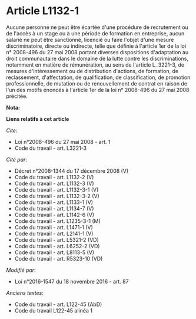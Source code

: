 # Article L1132-1

Aucune personne ne peut être écartée d'une procédure de recrutement ou de l'accès à un stage ou à une période de formation en
entreprise, aucun salarié ne peut être sanctionné, licencié ou faire l'objet d'une mesure discriminatoire, directe ou
indirecte, telle que définie à l'article 1er de la loi n° 2008-496 du 27 mai 2008 portant diverses dispositions d'adaptation
au droit communautaire dans le domaine de la lutte contre les discriminations, notamment en matière de rémunération, au sens
de l'article L. 3221-3, de mesures d'intéressement ou de distribution d'actions, de formation, de reclassement,
d'affectation, de qualification, de classification, de promotion professionnelle, de mutation ou de renouvellement de contrat
en raison de l'un des motifs énoncés à l'article 1er de la loi n° 2008-496 du 27 mai 2008 précitée.

**Nota:**



**Liens relatifs à cet article**

_Cite_:

  - Loi n°2008-496 du 27 mai 2008 - art. 1
  - Code du travail - art. L3221-3

_Cité par_:

  - Décret n°2008-1344 du 17 décembre 2008 (V)
  - Code du travail - art. L1132-2 (V)
  - Code du travail - art. L1132-3 (V)
  - Code du travail - art. L1132-3-1 (V)
  - Code du travail - art. L1132-3-2 (V)
  - Code du travail - art. L1133-1 (V)
  - Code du travail - art. L1134-7 (V)
  - Code du travail - art. L1142-6 (V)
  - Code du travail - art. L1235-3-1 (M)
  - Code du travail - art. L1471-1 (V)
  - Code du travail - art. L2141-1 (V)
  - Code du travail - art. L5321-2 (VD)
  - Code du travail - art. L6252-2 (VD)
  - Code du travail - art. L8113-5 (V)
  - Code du travail - art. R5323-10 (VD)

_Modifié par_:

  - Loi n°2016-1547 du 18 novembre 2016 - art. 87

_Anciens textes_:

  - Code du travail - art. L122-45 (AbD)
  - Code du travail L122-45 alinéa 1
